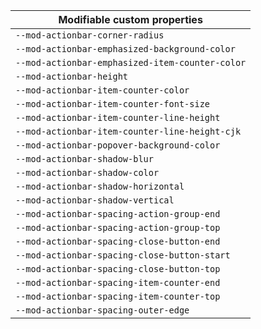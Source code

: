 | Modifiable custom properties |
| --- |
| `--mod-actionbar-corner-radius` |
| `--mod-actionbar-emphasized-background-color` |
| `--mod-actionbar-emphasized-item-counter-color` |
| `--mod-actionbar-height` |
| `--mod-actionbar-item-counter-color` |
| `--mod-actionbar-item-counter-font-size` |
| `--mod-actionbar-item-counter-line-height` |
| `--mod-actionbar-item-counter-line-height-cjk` |
| `--mod-actionbar-popover-background-color` |
| `--mod-actionbar-shadow-blur` |
| `--mod-actionbar-shadow-color` |
| `--mod-actionbar-shadow-horizontal` |
| `--mod-actionbar-shadow-vertical` |
| `--mod-actionbar-spacing-action-group-end` |
| `--mod-actionbar-spacing-action-group-top` |
| `--mod-actionbar-spacing-close-button-end` |
| `--mod-actionbar-spacing-close-button-start` |
| `--mod-actionbar-spacing-close-button-top` |
| `--mod-actionbar-spacing-item-counter-end` |
| `--mod-actionbar-spacing-item-counter-top` |
| `--mod-actionbar-spacing-outer-edge` |